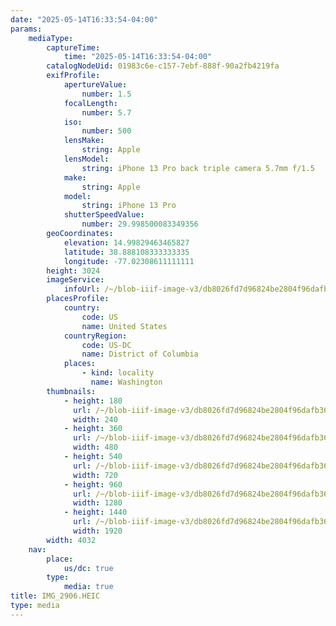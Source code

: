 ```yaml
---
date: "2025-05-14T16:33:54-04:00"
params:
    mediaType:
        captureTime:
            time: "2025-05-14T16:33:54-04:00"
        catalogNodeUid: 01983c6e-c157-7ebf-888f-90a2fb4219fa
        exifProfile:
            apertureValue:
                number: 1.5
            focalLength:
                number: 5.7
            iso:
                number: 500
            lensMake:
                string: Apple
            lensModel:
                string: iPhone 13 Pro back triple camera 5.7mm f/1.5
            make:
                string: Apple
            model:
                string: iPhone 13 Pro
            shutterSpeedValue:
                number: 29.998500083349356
        geoCoordinates:
            elevation: 14.99829463465827
            latitude: 38.888108333333335
            longitude: -77.02308611111111
        height: 3024
        imageService:
            infoUrl: /~/blob-iiif-image-v3/db8026fd7d96824be2804f96dafb36d354ae8123fb77899af844d967bbc5ad52/info.json
        placesProfile:
            country:
                code: US
                name: United States
            countryRegion:
                code: US-DC
                name: District of Columbia
            places:
                - kind: locality
                  name: Washington
        thumbnails:
            - height: 180
              url: /~/blob-iiif-image-v3/db8026fd7d96824be2804f96dafb36d354ae8123fb77899af844d967bbc5ad52/full/240%2C180/0/default.jpg
              width: 240
            - height: 360
              url: /~/blob-iiif-image-v3/db8026fd7d96824be2804f96dafb36d354ae8123fb77899af844d967bbc5ad52/full/480%2C360/0/default.jpg
              width: 480
            - height: 540
              url: /~/blob-iiif-image-v3/db8026fd7d96824be2804f96dafb36d354ae8123fb77899af844d967bbc5ad52/full/720%2C540/0/default.jpg
              width: 720
            - height: 960
              url: /~/blob-iiif-image-v3/db8026fd7d96824be2804f96dafb36d354ae8123fb77899af844d967bbc5ad52/full/1280%2C960/0/default.jpg
              width: 1280
            - height: 1440
              url: /~/blob-iiif-image-v3/db8026fd7d96824be2804f96dafb36d354ae8123fb77899af844d967bbc5ad52/full/1920%2C1440/0/default.jpg
              width: 1920
        width: 4032
    nav:
        place:
            us/dc: true
        type:
            media: true
title: IMG_2906.HEIC
type: media
---
```

